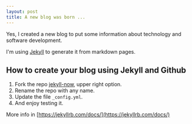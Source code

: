 ```yaml
---
layout: post
title: A new blog was born ...
---
```


Yes, I created a new blog to put some information about technology and software development.

I'm using [Jekyll](https://jekyllrb.com/) to generate it from markdown pages.

## How to create your blog using Jekyll and Github

1. Fork the repo [jekyll-now](https://github.com/barryclark/jekyll-now), upper right option.
2. Rename the repo with any name.
3. Update the file `_config.yml`.
4. And enjoy testing it.

More info in [https://jekyllrb.com/docs/](https://jekyllrb.com/docs/)

